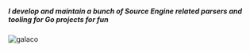 ##### I develop and maintain a bunch of Source Engine related parsers and tooling for Go projects for fun

<p>
 <img src="https://github-readme-stats.vercel.app/api/top-langs/?username=galaco&layout=compact&hide=html" alt="galaco" />
</p>
